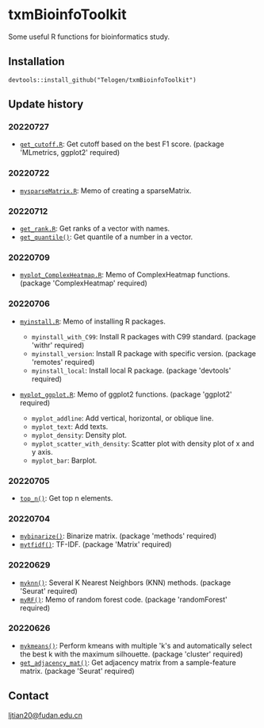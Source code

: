 # txmBioinfoToolkit

Some useful R functions for bioinformatics study.

## Installation

```
devtools::install_github("Telogen/txmBioinfoToolkit")
```

## Update history

### 20220727

- [`get_cutoff.R`](https://github.com/Telogen/txmBioinfoToolkit/blob/main/R/get_cutoff.R): Get cutoff based on the best F1 score. (package 'MLmetrics, ggplot2' required)


### 20220722

- [`mysparseMatrix.R`](https://github.com/Telogen/txmBioinfoToolkit/blob/main/R/mysparseMatrix.R): Memo of creating a sparseMatrix.

### 20220712

- [`get_rank.R`](https://github.com/Telogen/txmBioinfoToolkit/blob/main/R/get_rank.R): Get ranks of a vector with names.
- [`get_quantile()`](https://github.com/Telogen/txmBioinfoToolkit/blob/main/R/get_rank.R): Get quantile of a number in a vector.

### 20220709

- [`myplot_ComplexHeatmap.R`](https://github.com/Telogen/txmBioinfoToolkit/blob/main/R/myplot_ComplexHeatmap.R): Memo of ComplexHeatmap functions. (package 'ComplexHeatmap' required)

### 20220706

- [`myinstall.R`](https://github.com/Telogen/txmBioinfoToolkit/blob/main/R/myinstall.R): Memo of installing R packages. 
  - `myinstall_with_C99`: Install R packages with C99 standard. (package 'withr' required)
  - `myinstall_version`: Install R package with specific version. (package 'remotes' required)
  - `myinstall_local`: Install local R package. (package 'devtools' required)

- [`myplot_ggplot.R`](https://github.com/Telogen/txmBioinfoToolkit/blob/main/R/myplot_ggplot2.R): Memo of ggplot2 functions. (package 'ggplot2' required)
  - `myplot_addline`: Add vertical, horizontal, or oblique line.
  - `myplot_text`: Add texts.
  - `myplot_density`: Density plot.
  - `myplot_scatter_with_density`: Scatter plot with density plot of x and y axis.
  - `myplot_bar`: Barplot.

### 20220705

- [`top_n()`](https://github.com/Telogen/txmBioinfoToolkit/blob/main/R/top_n.R): Get top n elements.

### 20220704

- [`mybinarize()`](https://github.com/Telogen/txmBioinfoToolkit/blob/main/R/mybinarize.R): Binarize matrix. (package 'methods' required)
- [`mytfidf()`](https://github.com/Telogen/txmBioinfoToolkit/blob/main/R/mytfidf.R): TF-IDF. (package 'Matrix' required)

### 20220629

- [`myknn()`](https://github.com/Telogen/txmBioinfoToolkit/blob/main/R/myknn.R): Several K Nearest Neighbors (KNN) methods. (package 'Seurat' required)
- [`myRF()`](https://github.com/Telogen/txmBioinfoToolkit/blob/main/R/myRF.R): Memo of random forest code. (package 'randomForest' required)


### 20220626

- [`mykmeans()`](https://github.com/Telogen/txmBioinfoToolkit/blob/main/R/mykmeans.R): Perform kmeans with multiple 'k's and automatically select the best k with the maximum silhouette. (package 'cluster' required)
- [`get_adjacency_mat()`](https://github.com/Telogen/txmBioinfoToolkit/blob/main/R/get_adjacency_mat.R): Get adjacency matrix from a sample-feature matrix. (package 'Seurat' required)



## Contact
ljtian20@fudan.edu.cn


